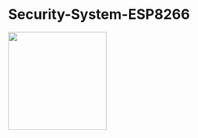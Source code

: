 # Security-System-ESP8266
<img src = "https://user-images.githubusercontent.com/92042731/271950947-2ae155ff-7aaf-43bf-9936-d8eb4ba660d3.jpg" width="200px">

